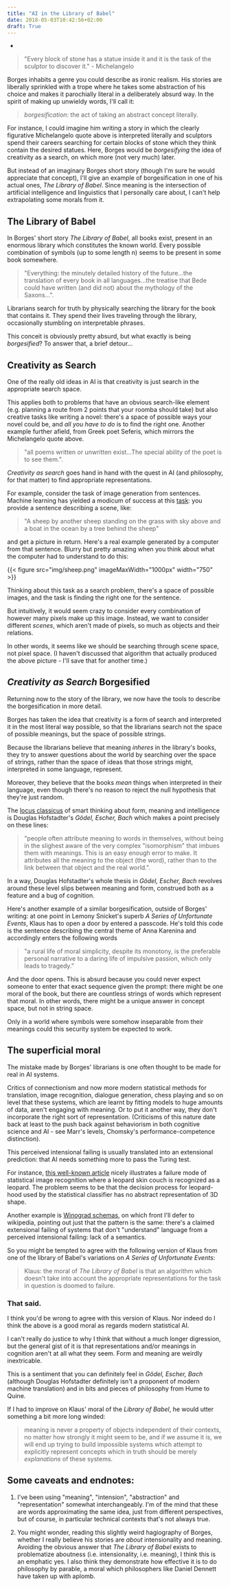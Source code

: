 ```yaml
---
title: "AI in the Library of Babel"
date: 2018-05-03T10:42:56+02:00
draft: True
---
```

-


<!-- almost as ludicrous as it would be to search the gene space for organisms...(ellipsis for effect) -->

<!-- the quest in mathematical logic to search the space of logical formulae for ones which mean true things: this is [provably](Gödel, Escher, Bach) impossible in suitably interesting settings. -->

<!-- ``The late great evolutionary theorist Geogre Williams insisted that it was a mistake to identify genes with DNA molecules. That would be approximately the same mistake as thinking that Hamlet is made out of ink....Genes, as reciples for making proteins, are also abstract, informational things...'' Intuition pump to prove the point: digital meiosis. dennett then notes that sperm motility wouldn't be selected for here. the dangers of mut. mut. -->

<!-- the mistake the arises from borgesification: -->
<!-- Some people said that what science showed was that nothing was really solid, solidity was an illusion, but Eddington knew better than to go that far. Some people have said that color is an illusion. Is it? Electromagnetic radiation in the narrow range that accounts for human vision (the range in between infrared and ultraviolet) is not made of little colored things, and atoms, even gold atoms, aren't colored. But still, color is not an illusion in the sense that natters: nobody thinks Sony is lying when it says that its color televisions really show the world of color, or that Sherwin-Williams should be sued fro fraud for selling us many different colors in the form of paint. How about dollars? These days the vast majority of them aren't made of silver or even paper. They are virtual, made of information, not material, just like poems and promises. Does that mean that they are an illusion? No, but don't hunt for them anong the molecules -->


<!-- in borges' story, there is an example of shifting context to dislodge meanings from their strings: -->
<!-- but there's more, because this example is like in the real world but way too extreme (there's no real library) -->


>"Every block of stone has a statue inside it and it is the task of the sculptor to discover it." - Michelangelo

Borges inhabits a genre you could describe as ironic realism. His stories are liberally sprinkled with a trope where he takes some abstraction of his choice and makes it parochially literal in a deliberately absurd way. In the spirit of making up unwieldy words, I'll call it:

> *borgesification*: the act of taking an abstract concept literally.

For instance, I could imagine him writing a story in which the clearly figurative Michelangelo quote above is interpreted literally and sculptors spend their careers searching for certain blocks of stone which they think contain the desired statues. Here, Borges would be *borgesifying* the idea of creativity as a search, on which more (not very much) later.

But instead of an imaginary Borges short story (though I'm sure he would appreciate that concept), I'll give an example of borgesification in one of his actual ones, *The Library of Babel*. Since meaning is the intersection of artificial intelligence and linguistics that I personally care about, I can't help extrapolating some morals from it.

## The Library of Babel

In Borges' short story *The Library of Babel*, all books exist, present in an enormous library which constitutes the known world. Every possible combination of symbols (up to some length n) seems to be present in some book somewhere.

> "Everything: the minutely detailed history of the future...the translation of every book in all languages...the treatise that Bede could have written (and did not) about the mythology of the Saxons...".

Librarians search for truth by physically searching the library for the book that contains it. They spend their lives traveling through the library, occasionally stumbling on interpretable phrases.

This conceit is obviously pretty absurd, but what exactly is being *borgesified*? To answer that, a brief detour...

## Creativity as Search

One of the really old ideas in AI is that creativity is just search in the appropriate search space.

This applies both to problems that have an obvious search-like element (e.g. planning a route from 2 points that your roomba should take) but also creative tasks like writing a novel: there's a space of possible ways your novel could be, and *all you have to do* is to find the right one. Another example further afield, from Greek poet Seferis, which mirrors the Michelangelo quote above.

> "all poems written or unwritten exist...The special ability of the poet is to see them.".

*Creativity as search* goes hand in hand with the quest in AI (and philosophy, for that matter) to find appropriate representations.

For example, consider the task of image generation from sentences. Machine learning has yielded a modicum of success at this [task](https://arxiv.org/abs/1804.01622): you provide a sentence describing a scene, like:

> "A sheep by another sheep standing on the grass with sky above and a boat in the ocean by a tree behind the sheep"

and get a picture in return. Here's a real example generated by a computer from that sentence. Blurry but pretty amazing when you think about what the computer had to understand to do this:

{{< figure src="img/sheep.png" imageMaxWidth="1000px" width="750" >}}

Thinking about this task as a search problem, there's a space of possible images, and the task is finding the right one for the sentence.

But intuitively, it would seem crazy to consider every combination of however many pixels make up this image. Instead, we want to consider different *scenes*, which aren't made of pixels, so much as objects and their relations.

In other words, it seems like we should be searching through scene space, not pixel space. (I haven't discussed that algorithm that actually produced the above picture - I'll save that for another time.)

## *Creativity as Search* Borgesified

Returning now to the story of the library, we now have the tools to describe the borgesification in more detail.

Borges has taken the idea that creativity is a form of search and interpreted it in the most literal way possible, so that the librarians search not the space of possible meanings, but the space of possible strings.




<!-- The fallacy inherent in this conceit is somewhat obvious, but instructive to spell out:  -->

<!-- A string of characters is not the same as the meaning you might obtain by interpreting that string according to any particular language. (Note how Borges blurs this distinction already by referring to particular strings of characters by their interpretations, e.g. a counterfactual treatise written by Bede.) -->



Because the librarians believe that meaning *inheres* in the library's books, they try to answer questions about the world by searching over the space of strings, rather than the space of ideas that those strings might, interpreted in some language, represent.

Moreover, they believe that the books *mean* things when interpreted in their language, even though there's no reason to reject the null hypothesis that they're just random.



<!-- Forget thinking about clever proofs - to find the answer to Fermat's last theorem, just find the book it's written in. To write the most beautiful song in the world, just pick it out from the space of possibilities. -->






<!-- (Imputing meaning to a text seems reasonable in general: when I look at a book consisting of strings of characters, it's not weird that I learn something about the world by interpreting those characters according to the rules of English. -->

<!-- But when that book is just one of the totality of possible combinations of symbols in an endless library, the belief that you can learn things about in any particular language ) -->

The [locus classicus](https://en.wiktionary.org/wiki/locus_classicus) of smart thinking about form, meaning and intelligence is Douglas Hofstadter's *Gödel, Escher, Bach* which makes a point precisely on these lines:

> "people often attribute meaning to words in themselves, without being in the slighest aware of the very complex "isomorphism" that imbues them with meanings. This is an easy enough error to make. It attributes all the meaning to the object (the word), rather than to the link between that object and the real world.".

In a way, Douglas Hofstadter's whole thesis in *Gödel, Escher, Bach* revolves around these level slips between meaning and form, construed both as a feature and a bug of cognition.

<!-- Someone sensible who lived in the library would never reject the null hypothesis that no interpretation of the library's books gives you any information about anything in the world. Borges, in typical fashion, introduces this reasonable and correct belief as the position of radicals: -->

<!-- > "(I know of an uncouth region whose librarians repudiate the vain and superstitious custom of finding a meaning in books and equate it with that of finding a meaning in dreams or in the chaotic lines of one's palm... They admit that the inventors of this writing imitated the twenty-five natural symbols, but maintain that this application is accidental and that the books signify nothing in themselves.)" -->



<!-- or learning to code by memorizing muscle movements corresponding to successful programs.  -->


Here's another example of a similar borgesification, outside of Borges' writing: at one point in Lemony Snicket's superb *A Series of Unfortunate Events*, Klaus has to open a door by entered a passcode. He's told this code is the sentence describing the central theme of Anna Karenina and accordingly enters the following words

>"a rural life of moral simplicity, despite its monotony, is the preferable personal narrative to a daring life of impulsive passion, which only leads to tragedy."

And the door opens. This is absurd because you could never expect someone to enter that exact sequence given the prompt: there might be one moral of the book, but there are countless strings of words which represent that moral. In other words, there might be a unique answer in concept space, but not in string space.

Only in a world where symbols were somehow inseparable from their meanings could this security system be expected to work.

## The superficial moral

The mistake made by Borges' librarians is one often thought to be made for real in AI systems.

Critics of connectionism and now more modern statistical methods for translation, image recognition, dialogue generation, chess playing and so on level that these systems, which are learnt by fitting models to huge amounts of data, aren't engaging with meaning. Or to put it another way, they don't incorporate the right sort of representation. (Criticisms of this nature date back at least to the push back against behaviorism in both cognitive science and AI - see Marr's levels, Chomsky's performance-competence distinction).

This perceived intensional failing is usually translated into an extensional prediction: that AI needs something more to pass the Turing test.

For instance, [this well-known article](http://rocknrollnerd.github.io/ml/2015/05/27/leopard-sofa.html) nicely illustrates a failure mode of statistical image recognition where a leopard skin couch is recognized as a leopard. The problem seems to be that the decision process for leopard-hood used by the statistical classifier has no abstract representation of 3D shape.

Another example is [Winograd schemas](https://en.wikipedia.org/wiki/Winograd_Schema_Challenge), on which front I'll defer to wikipedia, pointing out just that the pattern is the same: there's a claimed extensional failing of systems that don't "understand" language from a perceived intensional failing: lack of a semantics.

So you might be tempted to agree with the following version of Klaus from one of the library of Babel's variations on *A Series of Unfortunate Events*:

> Klaus: the moral of *The Library of Babel* is that an algorithm which doesn't take into account the appropriate representations for the task in question is doomed to failure.

<!-- Just in the same way that the librarians think randomly chosen strings of symbols are about history or their lives, I like to think The Library of Babel is really about AI.
 -->

<!-- A perennial criticism first of [connectionism]( link) and now of modern statistical AI as used in machine translation, is that it does not engage with the correct level of abstraction, namely the *meanings* of the sentences it translates. -->

<!-- For instance, critics regularly complain that neural machine translation systems don't manipulate representations of syntactic or semantic structure and as such, are just a sort of data-driven hack. -->

<!-- The alternative they imagine is that the system first translates the target sentence into an abstract meaning, maybe represented in first order logic, and then back out again into another language. -->

<!-- then doing some finagling AT THIS LEVEL OF ABSTRACTION -->


<!-- A word for this, coined by Douglas Hofstadter (the second neologism, as promised) is sphexishness. This describes the "algorithm" of the Sphex wasp when preparing food for its young. In short, "the wasp's routine is to bring the paralyzed cricket to the burrow, leave it on the threshold, go inside to see that all is well, emerge, and then drag the cricket in. If the cricket is moved a few inches away while the wasp is inside making her preliminary inspection, the wasp, on emerging from the burrow, will bring the cricket back to the threshold, but not inside, and will then repeat the preparatory procedure of entering the burrow to see that everything is all right." -(*Gödel, Escher, Bach*). -->

<!-- Although subsequently the biological facts have turned out to be more nuanced, the original example is still useful. The point is that the wasp's algorithm works just fine in normal circumstances, but needlessly repeats the burrow-checking step when one element of its routine is altered. It doesn't really understand the meaning of its actions, because if it did, it would act differently. In other words, *this extensional failing is taken to indicate an intensional problem with the wasp's algorithm*. -->

<!-- *Sphexish* is the perfect word to describe the librarians' method of answering questions about the world. And machine learning, according to some, has the same failing: it works in a certain subset of cases, but by dint of not engaging with meaning, will fail - it's claimed - when meaning is required. A standard example is a Winograd schema: -->


<!-- in order to translate this correctly, you have to identify which group "they" refers to, which requires you to know that -->
<!-- It's worth pointing out that Winograd schemas aren't exactly the Achilles' heel they're posed as for neural machine translation - for instance, see  LINK -->
<!-- but it's easy to sympathise with the critics: it just *seems wrong* to not engage with the appropriate abstractions in favour of training systems on swathes of inherently meaningless data, like books in the library of Babel. -->



### That said.


I think you'd be wrong to agree with this version of Klaus. Nor indeed do I think the above is a good moral as regards modern statistical AI.

I can't really do justice to why I think that without a much longer digression, but the general gist of it is that representations and/or meanings in cognition aren't at all what they seem. Form and meaning are weirdly inextricable.

This is a sentiment that you can definitely feel in *Gödel, Escher, Bach* (although Douglas Hofstadter definitely isn't a proponent of modern machine translation) and in bits and pieces of philosophy from Hume to Quine.

If I had to improve on Klaus' moral of the *Library of Babel*, he would utter something a bit more long winded:

> meaning is never a property of objects independent of their contexts, no matter how strongly it might seem to be, and if we assume it is, we will end up trying to build impossible systems which attempt to explicitly represent concepts which in truth should be merely *explanations* of these systems.

## Some caveats and endnotes:

1. I've been using "meaning", "intension", "abstraction" and "representation" somewhat interchangeably. I'm of the mind that these are words approximating the same idea, just from different perspectives, but of course, in particular technical contexts that's not always true.

<!-- I don't think it's a good moral because the problem with the librarians is not that they're sphexish. In fact, I don't think sphexishness is a problem at all. -->

<!-- Their problem is that they are committed to the misguided assumption that meaning is a thing books just *have*, rather than a thing books have in the context of an interpretation. -->


2. You might wonder, reading this slightly weird hagiography of Borges, whether I really believe his stories are *about* intensionality and meaning. Avoiding the obvious answer that *The Library of Babel* exists to problematize aboutness (i.e. intensionality, i.e. meaning), I think this is an emphatic yes. I also think they demonstrate how effective it is to do philosophy by parable, a moral which philosophers like Daniel Dennett have taken up with aplomb.


<!-- # Borgesification Elsewhere -->

<!-- Borgesification is everywhere in Borges. Another story, **Pierre Menard, Author of the Quixote** is a borgesification of the idea that writing is just a changing of the context of a previous text. *Funes the Memorious*  CHECK is a borgesification of  -->














<!-- MAYBE DROP ALL OF THE SECOND ONE
Philosophical Idea 2: Pierre Menard

creativity is recontextualisation

AI spin?? :

(when you're unsure what to do, remember this as your destination: borges' idea of inventing an author/meaning is like a virtual object, and all objects are virtual. make the connection abundantly clear)

Postmodern strains of thought often take interest
	in the notion that the meaning of texts (writ broad)
		are not fixed in the texts themselves, but are continually recreated by succesive authors' usage of those texts

		Thus two authors can express the same idea but have it be understood differently...??

		also: forms are necessary
	or: none of the meaning is natural to the text itself
or more precisely: texts that are conceptually the same can differ by context NOT QUITE
the idea that writing is really just recontextualisation of past texts:
for example, Catullus writes a poem
	remarkably similar to:
		...
		is this good example?

This radical idea builds on the difficulty in separating the meaning of a text from the process of interpretation.
	to what degree is blah Blah and to what degree is its blahness a result of our interpretation

	most radical: nothing in text at all



Borgesification:

Finally my favourite.

story: pierre menard...

Pierre Menard is a poet totally devoted to creating original work, but his magnum opus is a word for word copy of Don Quixote.
	Borges goes into great detail pointing about how...

	quotes:

		The Cervantes text and the Menard text are verbally identical, but the second is almost infinitely richer. `..truth, whose mother is hostiry, rival of time, depository of deeds...": written by the "ingenious layman" miguel de Cervantes, is mere rhetorical praise of history, [but for menard]: History, the mother of truth! - the idea is straggering. Menard, a contemporary of William James, defines history not as a delving into reality but as the ery fount of reality.The contrast in styles...

AH: (quix X context1) vs (quix X context2): tensor product


point here:
I'm also thinking of his imagined poet, Pierre Menard, who copies Don Quixote word for word, in order to produce an entirely original text.

in this case, the philosophical point in the background is that


but which are only fantasy by virtue of taking a philosophical idea to an overliteral extreme:


he even admits it: fantasy quote

Borgesification without Borges:

Borgesification is pretty ubiquitous
both as a technique in literature
and a genuine fallacy in philosophy

for the former,
	in one of many excellent Series of Unfortunate Events (surely the most postmodern children's books ever written), there is a door that can only be unlocked by entering on a keyboard the central theme of Anaa Karenina
		this, is "is that a rural life of moral simplicity, despite its monotony, is the preferable personal narrative to a daring life of impulsive passion, which only leads to tragedy."

	This is a borgesification, because while Anna Karenina might indeed have a central theme, the premise of this situation is that the precise wording Klaus provides is somehow
		is that the door requires to be provided a particular point in the sentence space, not the idea space

	precise wording is surely not derivable

		search space of ideas: choose idea
		requires: search space of words

This sort of confusion between high level ideas (like
) and low level ones is

for the latter, I think that the view that free will has anything to do with the physical world's being determined or not, is really a fallacy of borgesification


Ovid loves borgesification.
EXAMPLE:














"The idealists argue that the hexagonal rooms are a necessary form of absolute space or, at least, of our intuition of space. They reason that a triangular or pentagonal room is inconceivable."

"(I know of an uncouth region whose librarians repudiate the vain and superstitious custom of finding a meaning in books and equate it with that of finding a meaning in dreams or in the chaotic lines of one’s palm . . . They admit that the inventors of this writing imitated the twenty-five natural symbols, but maintain that this application is accidental and that the books signify nothing in themselves. This dictum, we shall see, is not entirely fallacious.)"

"From these two incontrovertible premises he deduced that the Library is total and that its shelves register all the possible combinations of the twenty-odd orthographical symbols (a number which, though extremely vast, is not infinite) that is, everything it is given to express: in all languages. Everything: the minutely detailed history of the future, the archangels’ autobiographies, the faithful catalogues of the Library, thousands and thousands of false catalogues, the demonstration of the fallacy of those catalogues, the demonstration of the fallacy of the true catalogue, the Gnostic gospel of Basilides, the commentary on that gospel, the commentary on the commentary on that gospel, the true story of your death, the translation of every book in all languages, the interpolations of every book in all books, the treatise that Bede could have written (and did not) about the mythology of the Saxons, the lost works of Tacitus."

"When it was proclaimed that the Library contained all books, the first impression was one of extravagant happiness. All men felt themselves to be the masters of an intact and secret treasure. There was no personal or world problem whose eloquent solution did not exist in some hexagon. The universe was justified, the universe suddenly usurped the unlimited dimensions of hope. At that time a great deal was said about the Vindications: books of apology and prophecy which vindicated for all time the acts of every man in the universe and retained prodigious arcana for his future. Thousands of the greedy abandoned their sweet native hexagons and rushed up the stairways, urged on by the vain intention of finding their Vindication. "

information theoretic point that if everything is meaningful, nothing is meaningful

possible worlds semantics
textual variants: how do you represent a book?

basically the question of deciding whether there is an intentional author

dennett and questions of semantics:
 -->

